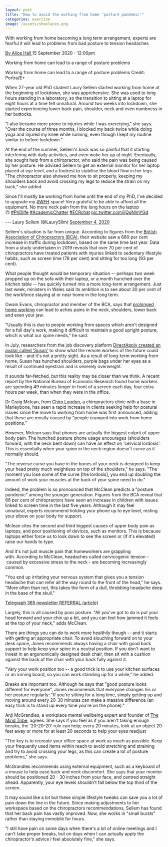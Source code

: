 ```yaml
---
layout: post
title: "How to avoid the working from home 'posture pandemic'"
categories: exercise
image: /assets/shoelaces.png
---
```


With working from home becoming a long term arrangement, experts are fearful it will lead to problems from bad posture to tension headaches

[By Alice Hall ](https://www.telegraph.co.uk/authors/a/ak-ao/alice-hall/)15 September 2020 - 12:00pm

Working from home can lead to a range of posture problems

Working from home can lead to a range of posture problems Credit: Portra/E+

When 27-year old PhD student Laury Sellem started working from home at the beginning of lockdown, she was apprehensive. She was used to long hours standing in a laboratory, so the transition to sitting at a laptop for eight hours at a time felt unnatural. Around two weeks into lockdown, she started experiencing lower back pain, shoulder, neck and even numbness in her buttocks.

"I also became more prone to injuries while I was exercising," she says. "Over the course of three months, I blocked my back twice while doing yoga and injured my knee while running, even though I kept my routine similar to before lockdown."

At the end of the summer, Sellem's back was so painful that it starting interfering with daily activities, and even woke her up at night. Eventually, she sought help from a chiropractor, who said the pain was being caused by her posture. He advised Sellem to get an external monitor for her laptop placed at eye level, and a footrest to stabilise the blood flow in her legs. "The chiropractor also showed me how to sit properly, keeping my shoulders back and avoid crossing my legs to reduce the strain on my back," she added.

Since I'll mostly be working from home until the end of my PhD, I've decided to upgrade my [#WFH](https://twitter.com/hashtag/WFH?src=hash&ref_src=twsrc%5Etfw) space! Very grateful to be able to afford all the equipment. No more neck pain from the long hours on the laptop 🙃 [#PhDlife](https://twitter.com/hashtag/PhDlife?src=hash&ref_src=twsrc%5Etfw) [#AcademicChatter](https://twitter.com/hashtag/AcademicChatter?src=hash&ref_src=twsrc%5Etfw) [#ECRchat](https://twitter.com/hashtag/ECRchat?src=hash&ref_src=twsrc%5Etfw) [pic.twitter.com/jjQgNlmYGd](https://t.co/jjQgNlmYGd)

--- Laury Sellem (@LaurySllm) [September 4, 2020](https://twitter.com/LaurySllm/status/1301874422521966594?ref_src=twsrc%5Etfw)

Sellem's situation is far from unique. According to figures from the [British Association of Chiropractors (BCA)](https://chiropractic-uk.co.uk/), their website saw a 660 per cent increase in traffic during lockdown, based on the same time last year. Data from a study undertaken in 2019 reveals that over 70 per cent of chiropractors have treated patients with injuries linked to sedentary lifestyle habits, such as screen time (78 per cent) and sitting for too long (93 per cent).

What people thought would be temporary situation -- perhaps two week propped up on the sofa with their laptop, or a month hunched over the kitchen table -- has quickly turned into a more long-term arrangement. Just last week, ministers in Wales said its ambition is to see about 30 per cent of the workforce staying at or near home in the long term. 

Owain Evans, chiropractor and member of the BCA, says that [prolonged home working](https://www.telegraph.co.uk/education-and-careers/2020/07/17/wfh-winner-loser/) can lead to aches pains in the neck, shoulders, lower back and even your jaw. 

"Usually this is due to people working from spaces which aren't designed for a full day's work, making it difficult to maintain a good upright posture, which is what our spine needs," he said.

In July, researchers from the job discovery platform [DirectApply created an avatar called 'Susan'](https://www.telegraph.co.uk/education-and-careers/2020/07/17/wfh-winner-loser/) to show what the remote workers of the future could look like - and it's not a pretty sight. As a result of long-term working from home, Susan has hunched shoulders, purple bags under her eyes as a result of continued eyestrain and is severely overweight.

It sounds far-fetched, but this reality may be closer than we think. A recent report by the National Bureau of Economic Research found home workers are spending 49 minutes longer in front of a screen each day, four extra hours per week, than when they were in the office.

Dr Craig Mclean, from [Chiro London](https://www.chiro.london/), a chiropractors clinic with a base in Marleybone, has seen a rapid increase in clients seeking help for postural issues since the move to working from home was first announced, adding that these are mostly caused by "people cramped into work from home positions."

However, Mclean says that phones are actually the biggest culprit of upper body pain. The hunched posture phone usage encourages (shoulders forward, with the neck bent down) can have an effect on 'cervical lordosis'. This is essentially when your spine in the neck region doesn't curve as it normally should.

"The reverse curve you have in the bones of your neck is designed to keep your head pretty much weightless on top of the shoulders," he says. "The moment you lose some of the curve [the lordosis], you end up doubling the amount of work your muscles at the back of your spine need to do."

Indeed, the problem is so pronounced that McClean predicts a "posture pandemic" among the younger generation. Figures from the BCA reveal that 68 per cent of chiropractors have seen an increase in children with issues linked to screen time in the last five years. Although it may feel unnatural, experts recommend holding your phone up to eye level, resting your elbow on your body for support.

Mclean cites the second and third biggest causes of upper body pain as laptops, and poor positioning of devices, such as monitors. This is because laptops either force us to look down to see the screen or (if it's elevated) raise our hands to type.

And it's not just muscle pain that homeworkers are grappling with. According to McClean, headaches called cervicogenic tension - caused by excessive stress to the neck - are becoming increasingly common.

"You end up irritating your nervous system that gives you a tension headache that can refer all the way round to the front of the head," he says. "More often than not, this takes the form of a dull, throbbing headache deep in the base of the skull."

[Telegraph 365 newsletter REFERRAL (article)](https://cf-particle-html.eip.telegraph.co.uk/40cd8a66-f5fa-4b01-828e-6ab606701740.html "Telegraph 365 newsletter REFERRAL (article)")

Largely, this is all caused by poor posture. "All you've got to do is put your head forward and your chin up a bit, and you can feel how jammed it feels at the top of your neck," adds McClean.

There are things you can do to work more healthily though -- and it starts with getting an appropriate chair. To avoid slouching forward on to your desk space, Jones recommends always having a chair with good back support to help keep your spine in a neutral position. If you don't want to invest in an ergonomically designed desk chair, then sit with a cushion against the back of the chair with your back fully against it.

"Vary your work position too -- a good trick is to use your kitchen surfaces or an ironing board, so you can work standing up for a while," he added.

Breaks are important too. Although he says that "good posture looks different for everyone", Jones recommends that everyone changes his or her posture regularly: "If you're sitting for a long time, simply getting up and moving around every 20-30 minutes can make a massive difference (an easy trick is to stand up every time you're on the phone)."

Anji McGrandles, a workplace mental wellbeing expert and founder of [The Mind Tribe](https://www.themindtribe.co.uk/), agrees. She says if you feel as if you aren't taking enough breaks, the '20-20-20' rule can help; every 20 minutes, look at an object 20 feet away or more for at least 20 seconds to help your eyes readjust

"The key is to recreate your office space at work as much as possible. Keep your frequently used items within reach to avoid stretching and straining and try to avoid crossing your legs, as this can create a lot of posture problems," she says.

McGrandles recommends using external equipment, such as a keyboard of a mouse to help ease back and neck discomfort. She says that your monitor should be positioned 20 - 30 inches from your face, and centred straight ahead. Apparently, your eye levels shouldn't fall below the top third of the screen.

It may sound like a lot but these simple lifestyle tweaks can save you a lot of pain down the line in the future. Since making adjustments to her workspace based on the chiropractors recommendations, Sellem has found that her back pain has vastly improved. Now, she works in "small bursts" rather than staying immobile for hours.

"I still have pain on some days when there's a lot of online meetings and I can't take proper breaks, but on days when I can actually apply the chiropractor's advice I feel absolutely fine," she says.
